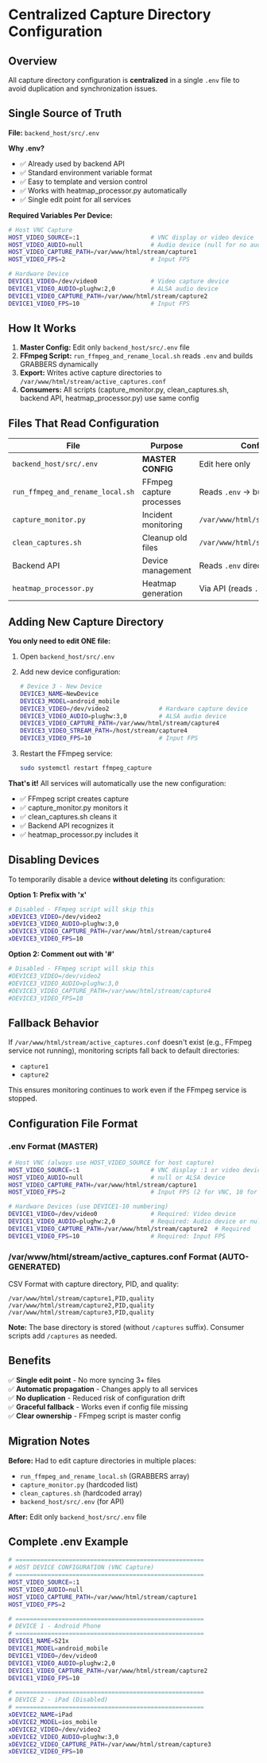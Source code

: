 # Centralized Capture Directory Configuration

## Overview

All capture directory configuration is **centralized** in a single `.env` file to avoid duplication and synchronization issues.

## Single Source of Truth

**File:** `backend_host/src/.env`

**Why .env?**
- ✅ Already used by backend API
- ✅ Standard environment variable format
- ✅ Easy to template and version control
- ✅ Works with heatmap_processor.py automatically
- ✅ Single edit point for all services

**Required Variables Per Device:**

```bash
# Host VNC Capture
HOST_VIDEO_SOURCE=:1                    # VNC display or video device
HOST_VIDEO_AUDIO=null                   # Audio device (null for no audio)
HOST_VIDEO_CAPTURE_PATH=/var/www/html/stream/capture1
HOST_VIDEO_FPS=2                        # Input FPS

# Hardware Device
DEVICE1_VIDEO=/dev/video0               # Video capture device
DEVICE1_VIDEO_AUDIO=plughw:2,0          # ALSA audio device
DEVICE1_VIDEO_CAPTURE_PATH=/var/www/html/stream/capture2
DEVICE1_VIDEO_FPS=10                    # Input FPS
```

## How It Works

1. **Master Config:** Edit only `backend_host/src/.env` file
2. **FFmpeg Script:** `run_ffmpeg_and_rename_local.sh` reads `.env` and builds GRABBERS dynamically
3. **Export:** Writes active capture directories to `/var/www/html/stream/active_captures.conf`
4. **Consumers:** All scripts (capture_monitor.py, clean_captures.sh, backend API, heatmap_processor.py) use same config

## Files That Read Configuration

| File | Purpose | Configuration Source |
|------|---------|---------------------|
| `backend_host/src/.env` | **MASTER CONFIG** | Edit here only |
| `run_ffmpeg_and_rename_local.sh` | FFmpeg capture processes | Reads `.env` → builds GRABBERS |
| `capture_monitor.py` | Incident monitoring | `/var/www/html/stream/active_captures.conf` |
| `clean_captures.sh` | Cleanup old files | `/var/www/html/stream/active_captures.conf` |
| Backend API | Device management | Reads `.env` directly |
| `heatmap_processor.py` | Heatmap generation | Via API (reads `.env`) |

## Adding New Capture Directory

**You only need to edit ONE file:**

1. Open `backend_host/src/.env`
2. Add new device configuration:
   ```bash
   # Device 3 - New Device
   DEVICE3_NAME=NewDevice
   DEVICE3_MODEL=android_mobile
   DEVICE3_VIDEO=/dev/video2              # Hardware capture device
   DEVICE3_VIDEO_AUDIO=plughw:3,0         # ALSA audio device
   DEVICE3_VIDEO_CAPTURE_PATH=/var/www/html/stream/capture4
   DEVICE3_VIDEO_STREAM_PATH=/host/stream/capture4
   DEVICE3_VIDEO_FPS=10                   # Input FPS
   ```

3. Restart the FFmpeg service:
   ```bash
   sudo systemctl restart ffmpeg_capture
   ```

**That's it!** All services will automatically use the new configuration:
- ✅ FFmpeg script creates capture
- ✅ capture_monitor.py monitors it
- ✅ clean_captures.sh cleans it
- ✅ Backend API recognizes it
- ✅ heatmap_processor.py includes it

## Disabling Devices

To temporarily disable a device **without deleting** its configuration:

**Option 1: Prefix with 'x'**
```bash
# Disabled - FFmpeg script will skip this
xDEVICE3_VIDEO=/dev/video2
xDEVICE3_VIDEO_AUDIO=plughw:3,0
xDEVICE3_VIDEO_CAPTURE_PATH=/var/www/html/stream/capture4
xDEVICE3_VIDEO_FPS=10
```

**Option 2: Comment out with '#'**
```bash
# Disabled - FFmpeg script will skip this
#DEVICE3_VIDEO=/dev/video2
#DEVICE3_VIDEO_AUDIO=plughw:3,0
#DEVICE3_VIDEO_CAPTURE_PATH=/var/www/html/stream/capture4
#DEVICE3_VIDEO_FPS=10
```

## Fallback Behavior

If `/var/www/html/stream/active_captures.conf` doesn't exist (e.g., FFmpeg service not running), monitoring scripts fall back to default directories:
- `capture1`
- `capture2`

This ensures monitoring continues to work even if the FFmpeg service is stopped.

## Configuration File Format

### .env Format (MASTER)
```bash
# Host VNC (always use HOST_VIDEO_SOURCE for host capture)
HOST_VIDEO_SOURCE=:1                    # VNC display :1 or video device
HOST_VIDEO_AUDIO=null                   # null or ALSA device
HOST_VIDEO_CAPTURE_PATH=/var/www/html/stream/capture1
HOST_VIDEO_FPS=2                        # Input FPS (2 for VNC, 10 for hardware)

# Hardware Devices (use DEVICE1-10 numbering)
DEVICE1_VIDEO=/dev/video0               # Required: Video device
DEVICE1_VIDEO_AUDIO=plughw:2,0          # Required: Audio device or null
DEVICE1_VIDEO_CAPTURE_PATH=/var/www/html/stream/capture2  # Required
DEVICE1_VIDEO_FPS=10                    # Required: Input FPS
```

### /var/www/html/stream/active_captures.conf Format (AUTO-GENERATED)
CSV Format with capture directory, PID, and quality:
```
/var/www/html/stream/capture1,PID,quality
/var/www/html/stream/capture2,PID,quality
/var/www/html/stream/capture3,PID,quality
```

**Note:** The base directory is stored (without `/captures` suffix). Consumer scripts add `/captures` as needed.

## Benefits

✅ **Single edit point** - No more syncing 3+ files  
✅ **Automatic propagation** - Changes apply to all services  
✅ **No duplication** - Reduced risk of configuration drift  
✅ **Graceful fallback** - Works even if config file missing  
✅ **Clear ownership** - FFmpeg script is master config  

## Migration Notes

**Before:** Had to edit capture directories in multiple places:
- `run_ffmpeg_and_rename_local.sh` (GRABBERS array)
- `capture_monitor.py` (hardcoded list)
- `clean_captures.sh` (hardcoded array)
- `backend_host/src/.env` (for API)

**After:** Edit only `backend_host/src/.env` file

## Complete .env Example

```bash
# =====================================================
# HOST DEVICE CONFIGURATION (VNC Capture)
# =====================================================
HOST_VIDEO_SOURCE=:1
HOST_VIDEO_AUDIO=null
HOST_VIDEO_CAPTURE_PATH=/var/www/html/stream/capture1
HOST_VIDEO_FPS=2

# =====================================================
# DEVICE 1 - Android Phone
# =====================================================
DEVICE1_NAME=S21x
DEVICE1_MODEL=android_mobile
DEVICE1_VIDEO=/dev/video0
DEVICE1_VIDEO_AUDIO=plughw:2,0
DEVICE1_VIDEO_CAPTURE_PATH=/var/www/html/stream/capture2
DEVICE1_VIDEO_FPS=10

# =====================================================
# DEVICE 2 - iPad (Disabled)
# =====================================================
xDEVICE2_NAME=iPad
xDEVICE2_MODEL=ios_mobile
xDEVICE2_VIDEO=/dev/video2
xDEVICE2_VIDEO_AUDIO=plughw:3,0
xDEVICE2_VIDEO_CAPTURE_PATH=/var/www/html/stream/capture3
xDEVICE2_VIDEO_FPS=10
```
